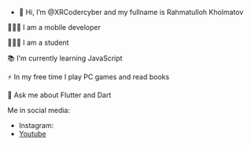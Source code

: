 - 👋 Hi, I’m @XRCodercyber and my fullname is Rahmatulloh Kholmatov
  
🧑🏻‍💻 I am a mobile developer

👨🏻‍🎓 I am a student

📚 I'm currently learning JavaScript

⚡ In my free time I play PC games and read books

💬 Ask me about Flutter and Dart

Me in social media:
- Instagram:
- <a href="https://www.youtube.com/@XrCoder">Youtube</a>

